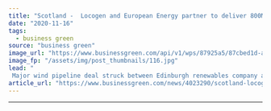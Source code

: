 ```yaml
---
title: "Scotland -  Locogen and European Energy partner to deliver 800MW of onshore wind capacity"
date: "2020-11-16"
tags: 
  - business green
source: "business green"
image_url: "https://www.businessgreen.com/api/v1/wps/87925a5/87cbed1d-a2fa-4b43-8bb5-4bd7221756e2/3/6142424-03a0ed32-1024-1024-185x114.jpg"
image_fp: "/assets/img/post_thumbnails/116.jpg"
lead: "
 Major wind pipeline deal struck between Edinburgh renewables company and Copenhagen-based developer will see partners collaborate for five years ..."
article_url: "https://www.businessgreen.com/news/4023290/scotland-locogen-european-energy-partner-deliver-800mw-onshore-wind-capacity"
---
```


---
